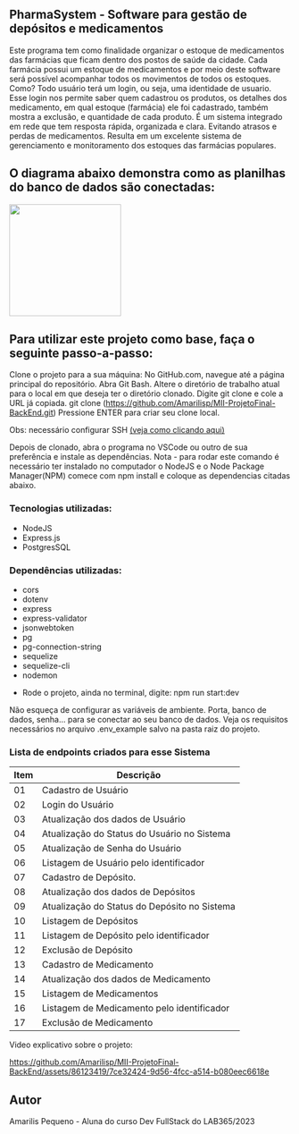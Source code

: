 ## PharmaSystem - Software para gestão de depósitos e medicamentos
<p>
Este programa tem como finalidade organizar o estoque de medicamentos das farmácias que ficam dentro dos postos de saúde da cidade.
Cada farmácia possui um estoque de medicamentos e por meio deste software será possível acompanhar todos os movimentos de todos os estoques. 
Como? Todo usuário terá um login, ou seja, uma identidade de usuario. Esse login nos permite saber quem cadastrou os produtos, os detalhes 
  dos medicamento, em qual estoque (farmácia) ele foi cadastrado, também mostra a exclusão, e quantidade de cada produto. É um sistema 
  integrado em rede que tem resposta rápida, organizada e clara.  Evitando atrasos e perdas de medicamentos. Resulta em um excelente sistema 
  de gerenciamento e monitoramento dos estoques das farmácias populares.
</p>

## O diagrama abaixo demonstra como as planilhas do banco de dados são conectadas:

<p float="left">

 <img src="https://github.com/Amarilisp/MII-ProjetoFinal-BackEnd/assets/86123419/0896fe1f-7a96-4a1b-9a30-61226916957b" width="200" />

</p>

## Para utilizar este projeto como base, faça o seguinte passo-a-passo:

Clone o projeto para a sua máquina:
No GitHub.com, navegue até a página principal do repositório.
Abra Git Bash.
Altere o diretório de trabalho atual para o local em que deseja ter o diretório clonado.
Digite git clone e cole a URL já copiada.
git clone (https://github.com/Amarilisp/MII-ProjetoFinal-BackEnd.git)
Pressione ENTER para criar seu clone local.

Obs: necessário configurar SSH [(veja como clicando aqui)](https://www.youtube.com/watch?v=n-H1eFSsugo)

Depois de clonado, abra o programa no VSCode ou outro de sua preferência e instale as dependências.
Nota - para rodar este comando é necessário ter instalado no computador o NodeJS e o Node Package Manager(NPM)
comece com npm install e coloque as dependencias citadas abaixo.


### Tecnologias utilizadas:
- NodeJS
- Express.js
- PostgresSQL

### Dependências utilizadas:
* cors
* dotenv
* express
* express-validator
* jsonwebtoken
* pg
* pg-connection-string
* sequelize
* sequelize-cli
* nodemon
 
- Rode o projeto, ainda no terminal, digite:
npm run start:dev

Não esqueça de configurar as variáveis de ambiente. 
Porta, banco de dados, senha... para se conectar ao seu banco de dados. 
Veja os requisitos necessários no arquivo .env_example salvo na pasta raiz do projeto.

### Lista de endpoints criados para esse Sistema

| Item       | Descrição                                            
| -----------| ---------------------------------------------------|
|  01        | Cadastro de Usuário                  							|
|  02        | Login do Usuário       											      |
|  03  	     | Atualização dos dados de Usuário            			  |
|  04        | Atualização do Status do Usuário no Sistema  			|        
|  05        | Atualização de Senha do Usuário 								    |
|  06        | Listagem de Usuário pelo identificador					  	|
|  07        | Cadastro de Depósito.											        |
|  08        | Atualização dos dados de Depósitos                 |
|  09        | Atualização do Status do Depósito no Sistema       |
|  10        | Listagem de Depósitos                  						|
|  11        | Listagem de Depósito pelo identificador       		  |
|  12        | Exclusão de Depósito            								    |
|  13    	   | Cadastro de Medicamento  										      |        
|  14 		   | Atualização dos dados de Medicamento							  |
|  15        | Listagem de Medicamentos										        |
|  16        | Listagem de Medicamento pelo identificador				  |
|  17        | Exclusão de Medicamento                           	|


Video explicativo sobre o projeto:


https://github.com/Amarilisp/MII-ProjetoFinal-BackEnd/assets/86123419/7ce32424-9d56-4fcc-a514-b080eec6618e




## Autor

Amarilis Pequeno -
Aluna do curso Dev FullStack do
LAB365/2023

